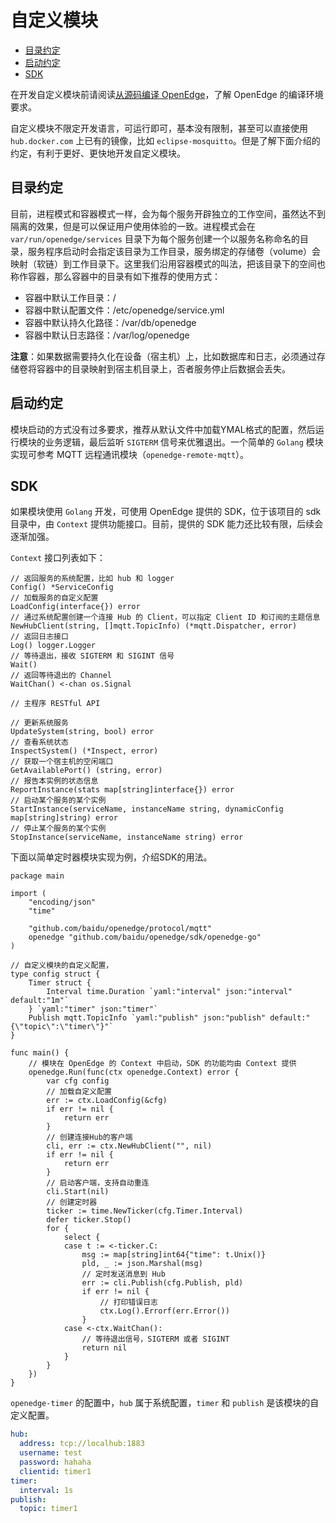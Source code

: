 # 自定义模块

- [目录约定](#目录约定)
- [启动约定](#启动约定)
- [SDK](#sdk)

在开发自定义模块前请阅读[从源码编译 OpenEdge](../setup/Build-OpenEdge-from-Source.md)，了解 OpenEdge 的编译环境要求。

自定义模块不限定开发语言，可运行即可，基本没有限制，甚至可以直接使用 `hub.docker.com` 上已有的镜像，比如 `eclipse-mosquitto`。但是了解下面介绍的约定，有利于更好、更快地开发自定义模块。

## 目录约定

目前，进程模式和容器模式一样，会为每个服务开辟独立的工作空间，虽然达不到隔离的效果，但是可以保证用户使用体验的一致。进程模式会在 `var/run/openedge/services` 目录下为每个服务创建一个以服务名称命名的目录，服务程序启动时会指定该目录为工作目录，服务绑定的存储卷（volume）会映射（软链）到工作目录下。这里我们沿用容器模式的叫法，把该目录下的空间也称作容器，那么容器中的目录有如下推荐的使用方式：

- 容器中默认工作目录：/
- 容器中默认配置文件：/etc/openedge/service.yml
- 容器中默认持久化路径：/var/db/openedge
- 容器中默认日志路径：/var/log/openedge

**注意**：如果数据需要持久化在设备（宿主机）上，比如数据库和日志，必须通过存储卷将容器中的目录映射到宿主机目录上，否者服务停止后数据会丢失。

## 启动约定

模块启动的方式没有过多要求，推荐从默认文件中加载YMAL格式的配置，然后运行模块的业务逻辑，最后监听 `SIGTERM` 信号来优雅退出。一个简单的 `Golang` 模块实现可参考 MQTT 远程通讯模块（`openedge-remote-mqtt`）。

## SDK

如果模块使用 `Golang` 开发，可使用 OpenEdge 提供的 SDK，位于该项目的 sdk 目录中，由 `Context` 提供功能接口。目前，提供的 SDK 能力还比较有限，后续会逐渐加强。

`Context` 接口列表如下：

```golang
// 返回服务的系统配置，比如 hub 和 logger
Config() *ServiceConfig
// 加载服务的自定义配置
LoadConfig(interface{}) error
// 通过系统配置创建一个连接 Hub 的 Client，可以指定 Client ID 和订阅的主题信息
NewHubClient(string, []mqtt.TopicInfo) (*mqtt.Dispatcher, error)
// 返回日志接口
Log() logger.Logger
// 等待退出，接收 SIGTERM 和 SIGINT 信号
Wait()
// 返回等待退出的 Channel
WaitChan() <-chan os.Signal

// 主程序 RESTful API

// 更新系统服务
UpdateSystem(string, bool) error
// 查看系统状态
InspectSystem() (*Inspect, error)
// 获取一个宿主机的空闲端口
GetAvailablePort() (string, error)
// 报告本实例的状态信息
ReportInstance(stats map[string]interface{}) error
// 启动某个服务的某个实例
StartInstance(serviceName, instanceName string, dynamicConfig map[string]string) error
// 停止某个服务的某个实例
StopInstance(serviceName, instanceName string) error
```

下面以简单定时器模块实现为例，介绍SDK的用法。

```golang
package main

import (
	"encoding/json"
	"time"

	"github.com/baidu/openedge/protocol/mqtt"
	openedge "github.com/baidu/openedge/sdk/openedge-go"
)

// 自定义模块的自定义配置，
type config struct {
	Timer struct {
		Interval time.Duration `yaml:"interval" json:"interval" default:"1m"`
	} `yaml:"timer" json:"timer"`
	Publish mqtt.TopicInfo `yaml:"publish" json:"publish" default:"{\"topic\":\"timer\"}"`
}

func main() {
	// 模块在 OpenEdge 的 Context 中启动，SDK 的功能均由 Context 提供
	openedge.Run(func(ctx openedge.Context) error {
		var cfg config
		// 加载自定义配置
		err := ctx.LoadConfig(&cfg)
		if err != nil {
			return err
		}
		// 创建连接Hub的客户端
		cli, err := ctx.NewHubClient("", nil)
		if err != nil {
			return err
		}
		// 启动客户端，支持自动重连
		cli.Start(nil)
		// 创建定时器
		ticker := time.NewTicker(cfg.Timer.Interval)
		defer ticker.Stop()
		for {
			select {
			case t := <-ticker.C:
				msg := map[string]int64{"time": t.Unix()}
				pld, _ := json.Marshal(msg)
				// 定时发送消息到 Hub
				err := cli.Publish(cfg.Publish, pld)
				if err != nil {
					// 打印错误日志
					ctx.Log().Errorf(err.Error())
				}
			case <-ctx.WaitChan():
				// 等待退出信号，SIGTERM 或者 SIGINT
				return nil
			}
		}
	})
}
```

`openedge-timer` 的配置中，`hub` 属于系统配置，`timer` 和 `publish` 是该模块的自定义配置。

```yaml
hub:
  address: tcp://localhub:1883
  username: test
  password: hahaha
  clientid: timer1
timer:
  interval: 1s
publish:
  topic: timer1
```
